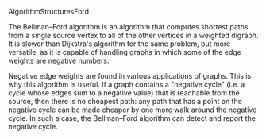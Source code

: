 AlgorithmStructuresFord

The Bellman–Ford algorithm is an algorithm that computes shortest paths from a single source vertex to all of the other vertices in a weighted digraph.
It is slower than Dijkstra's algorithm for the same problem, but more versatile, as it is capable of handling graphs in which some of the edge weights are negative numbers.

Negative edge weights are found in various applications of graphs. This is why this algorithm is useful.
If a graph contains a "negative cycle" (i.e. a cycle whose edges sum to a negative value) that is reachable from the source, then there is no cheapest path: 
any path that has a point on the negative cycle can be made cheaper by one more walk around the negative cycle. 
In such a case, the Bellman–Ford algorithm can detect and report the negative cycle.
